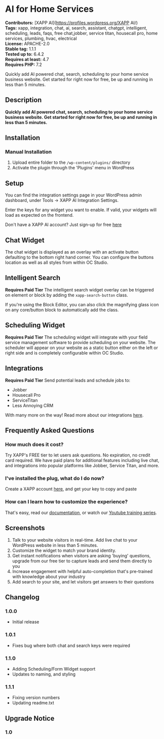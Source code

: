 # AI for Home Services #
**Contributors:** [XAPP AI](https://profiles.wordpress.org/XAPP AI/)  
**Tags:** xapp, integration, chat, ai, search, assistant, chatgpt, intelligent, scheduling, leads, faqs, free chat,jobber, service titan, housecall pro, home services, plumbing, hvac, electrical  
**License:**  APACHE-2.0  
**Stable tag:** 1.1.1  
**Tested up to:** 6.4.2  
**Requires at least:** 4.7  
**Requires PHP:** 7.2  

Quickly add AI powered chat, search, scheduling to your home service business website.  Get started for right now for free, be up and running in less than 5 minutes.

## Description ##

**Quickly add AI powered chat, search, scheduling to your home service business website.  Get started for right now for free, be up and running in less than 5 minutes.**

## Installation ##

### Manual Installation

1. Upload entire folder to the `/wp-content/plugins/` directory
2. Activate the plugin through the 'Plugins' menu in WordPress

## Setup ##

You can find the integration settings page in your WordPress admin dashboard, under Tools -> XAPP AI Integration Settings.

Enter the keys for any widget you want to enable. If valid, your widgets will load as expected on the frontend.

Don't have a XAPP AI account?  Just sign-up for free [here](https://studio.xapp.ai/onboarding)

## Chat Widget ##
The chat widget is displayed as an overlay with an activate button defaulting to the bottom right hand corner.  You can configure the buttons location as well as all styles from within OC Studio.  

## Intelligent Search ##
**Requires Paid Tier**
The intelligent search widget overlay can be triggered on element or block by adding the `xapp-search-button` class.  

If you're using the Block Editor, you can also click the magnifying glass icon on any core/button block to automatically add the class.

## Scheduling Widget ##
**Requires Paid Tier**
The scheduling widget will integrate with your field service management software to provide scheduling on your website.  The scheduler will appear on your website as a static button either on the left or right side and is completely configurable within OC Studio.

## Integrations ##
**Requires Paid Tier**
Send potential leads and schedule jobs to:

- Jobber
- Housecall Pro
- ServiceTitan
- Less Annoying CRM

With many more on the way!  Read more about our integrations [here](https://xapp.ai/integrations/).

## Frequently Asked Questions ##
### How much does it cost? ###
Try XAPP's FREE tier to let users ask questions.  No expiration, no credit card required.  We have paid plans for additional features including live chat, and integrations into popular platforms like Jobber, Service Titan, and more.
### I've installed the plug, what do I do now? ###
Create a XAPP account [here](https://studio.xapp.ai/onboarding), and get your key to copy and paste
### How can I learn how to customize the experience? ###
That's easy, read our [documentation](https://documentation.xapp.ai), or watch our [Youtube training series](https://www.youtube.com/playlist?list=PLj26gRljku8BiAVezV9wNvyHrSeF_DRa8).  

## Screenshots ##

1. Talk to your website visitors in real-time. Add live chat to your WordPress website in less than 5 minutes.
2. Customize the widget to match your brand identity. 
3. Get instant notifications when visitors are asking 'buying' questions, upgrade from our free tier to capture leads and send them directly to you
4. Increase engagement with helpful auto-completion that's pre-trained with knowledge about your industry
5. Add search to your site, and let visitors get answers to their questions

## Changelog ##

### 1.0.0 ###
* Initial release

### 1.0.1 ###
* Fixes bug where both chat and search keys were required

### 1.1.0 ###
* Adding Scheduling/Form Widget support
* Updates to naming, and styling

### 1.1.1 ###
* Fixing version numbers
* Updating readme.txt

## Upgrade Notice ##
### 1.0 ###